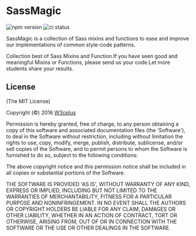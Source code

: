 # SassMagic

![npm version](http://img.shields.io/npm/v/SassMagic.svg)
![ci status](https://api.travis-ci.org/amfe/SassMagic.svg?branch=master)

SassMagic is a collection of Sass mixins and functions to ease and improve our implementations of common style-code patterns.

Collection best of Sass Mixins and Function.If you have seen good and meaningful Mixins or Functions, please send us your code.Let more students share your results.


## License

(The MIT License)

Copyright (©) 2016 [W3cplus](http://www.w3cplus.com)

Permission is hereby granted, free of charge, to any person obtaining a copy of this software and associated documentation files (the 'Software'), to deal in the Software without restriction, including without limitation the rights to use, copy, modify, merge, publish, distribute, sublicense, and/or sell copies of the Software, and to permit persons to whom the Software is furnished to do so, subject to the following conditions:

The above copyright notice and this permission notice shall be included in all copies or substantial portions of the Software.

THE SOFTWARE IS PROVIDED 'AS IS', WITHOUT WARRANTY OF ANY KIND, EXPRESS OR IMPLIED, INCLUDING BUT NOT LIMITED TO THE WARRANTIES OF MERCHANTABILITY, FITNESS FOR A PARTICULAR PURPOSE AND NONINFRINGEMENT. IN NO EVENT SHALL THE AUTHORS OR COPYRIGHT HOLDERS BE LIABLE FOR ANY CLAIM, DAMAGES OR OTHER LIABILITY, WHETHER IN AN ACTION OF CONTRACT, TORT OR OTHERWISE, ARISING FROM, OUT OF OR IN CONNECTION WITH THE SOFTWARE OR THE USE OR OTHER DEALINGS IN THE SOFTWARE.
